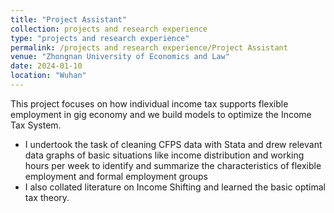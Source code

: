 ```yaml
---
title: "Project Assistant"
collection: projects and research experience
type: "projects and research experience"
permalink: /projects and research experience/Project Assistant
venue: "Zhongnan University of Economics and Law"
date: 2024-01-10
location: "Wuhan"
---
```

This project focuses on how individual income tax supports flexible employment in gig economy and we build models
to optimize the Income Tax System.
* I undertook the task of cleaning CFPS data with Stata and drew relevant data graphs of basic situations like income
distribution and working hours per week to identify and summarize the characteristics of flexible employment
and formal employment groups
* I also collated literature on Income Shifting and learned the basic optimal tax theory. 

